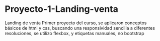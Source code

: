 # Proyecto-1-Landing-venta
Landing de venta
Primer proyecto del curso, se aplicaron conceptos básicos de html y css, buscando una responsividad sencilla a diferentes resoluciones,  se utilizo flexbox, y etiquetas manuales, no bootstrap